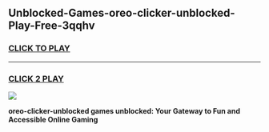 
## Unblocked-Games-oreo-clicker-unblocked-Play-Free-3qqhv
<h3>
<a href="https://premium76.site?title=oreo-clicker-unblocked&ref=21A">CLICK TO PLAY</a></h3>
<hr>

<h3>
<a href="https://premium76.site?title=oreo-clicker-unblocked&ref=21A">CLICK 2 PLAY</a>
  
</h3>

<a href="https://premium76.site?title=oreo-clicker-unblocked&ref=21A"><img src="https://clearcache.store/games.png"></a>


**oreo-clicker-unblocked games unblocked: Your Gateway to Fun and Accessible Online Gaming**
